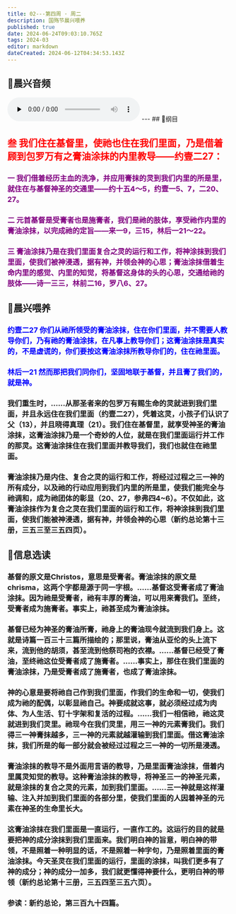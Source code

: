 ```yaml
---
title: 02---第四周 · 周二
description: 国殇节晨兴喂养
published: true
date: 2024-06-24T09:03:10.765Z
tags: 2024-03
editor: markdown
dateCreated: 2024-06-12T04:34:53.143Z
---
```


## 🎵晨兴音频
<audio id="audio" controls="" preload="none">
      <source id="mp3" src="/2024-03/week4/week4day2.mp3">
</audio>
---
## 📖纲目

## <font color=red>叁    我们住在基督里，使祂也住在我们里面，乃是借着顾到包罗万有之膏油涂抹的内里教导——约壹二27：</font>

### <font color=purple>一    我们借着经历主血的洗净，并应用膏抹的灵到我们内里的所是里，就住在与基督神圣的交通里——约十五4～5，约壹一5、7，二20、27。</font>

### <font color=purple>二    元首基督是受膏者也是施膏者，我们是祂的肢体，享受祂作内里的膏油涂抹，以完成祂的定旨——来一9，三15，林后一21～22。</font>

### <font color=purple>三    膏油涂抹乃是在我们里面复合之灵的运行和工作，将神涂抹到我们里面，使我们被神浸透，据有神，并领会神的心思；膏油涂抹借着生命内里的感觉、内里的知觉，将基督这身体的头的心思，交通给祂的肢体——诗一三三，林前二16，罗八6、27。</font>

## 📖晨兴喂养

### <font color=blue>约壹二27    你们从祂所领受的膏油涂抹，住在你们里面，并不需要人教导你们，乃有祂的膏油涂抹，在凡事上教导你们；这膏油涂抹是真实的，不是虚谎的，你们要按这膏油涂抹所教导你们的，住在祂里面。</font>

### <font color=blue>林后一21    然而那把我们同你们，坚固地联于基督，并且膏了我们的，就是神。</font>

### 我们重生时，……从那圣者来的包罗万有赐生命的灵就进到我们里面，并且永远住在我们里面（约壹二27），凭着这灵，小孩子们认识了父（13），并且晓得真理（21）。我们住在基督里，就享受神圣的膏油涂抹，这膏油涂抹乃是一个奇妙的人位，就是在我们里面运行并工作的那灵。这膏油涂抹住在我们里面并教导我们，我们也就住在祂里面。

### 膏油涂抹乃是内住、复合之灵的运行和工作，将经过过程之三一神的所有成分，以及祂的行动应用到我们内里的所是里，使我们能完全与祂调和，成为祂团体的彰显（20、27，参弗四4~6）。不仅如此，这膏油涂抹作为复合之灵在我们里面的运行和工作，将神涂抹到我们里面，使我们能被神浸透，据有神，并领会神的心思（新约总论第十三册，三五三至三五四页）。

## 📖信息选读

### 基督的原文是Christos，意思是受膏者。膏油涂抹的原文是chrisma，这两个字都是源于同一字根。……基督这受膏者成了膏油涂抹。因为祂是受膏者，祂有丰厚的膏油，可以用来膏我们。至终，受膏者成为施膏者。事实上，祂甚至成为膏油涂抹。

### 基督已经为神圣的膏油所膏，祂身上的膏油现今就流到我们身上。这就是诗篇一百三十三篇所描绘的；那里说，膏油从亚伦的头上流下来，流到他的胡须，甚至流到他祭司袍的衣襟。……基督已经受了膏油，至终祂这位受膏者成了施膏者。……事实上，那住在我们里面的膏油涂抹，乃是受膏者成了施膏者，也成了膏油涂抹。

### 神的心意是要将祂自己作到我们里面，作我们的生命和一切，使我们成为祂的配偶，以彰显祂自己。神要成就这事，就必须经过成为肉体、为人生活、钉十字架和复活的过程。……我们一相信祂，祂这灵就进到我们灵里。祂现今在我们灵里，用三一神的元素膏我们。我们得三一神膏抹越多，三一神的元素就越灌输到我们里面。借这膏油涂抹，我们所是的每一部分就会被经过过程之三一神的一切所是浸透。

### 膏油涂抹的教导不是外面用言语的教导，乃是里面膏油涂抹，借着内里属灵知觉的教导。这种膏油涂抹的教导，将神圣三一的神圣元素，就是涂抹的复合之灵的元素，加到我们里面。……三一神就是这样灌输、注入并加到我们里面的各部分里，使我们里面的人因着神圣的元素在神圣的生命里长大。

### 这膏油涂抹在我们里面是一直运行，一直作工的。这运行的目的就是要把神的成分涂抹到我们里面来。我们明白神的旨意，明白神的带领，不是照着一种明显的话，不是照着一种字句，乃是照着里面的膏油涂抹。今天圣灵在我们里面的运行，里面的涂抹，叫我们更多有了神的成分；神的成分一加多，我们就更懂得神要什么，更明白神的带领（新约总论第十三册，三五四至三五六页）。

### 参读：新约总论，第三百九十四篇。
<!-- Google tag (gtag.js) -->
<script async src="https://www.googletagmanager.com/gtag/js?id=G-1P8709Z16T"></script>
<script>
  window.dataLayer = window.dataLayer || [];
  function gtag(){dataLayer.push(arguments);}
  gtag('js', new Date());

  gtag('config', 'G-1P8709Z16T');
</script>